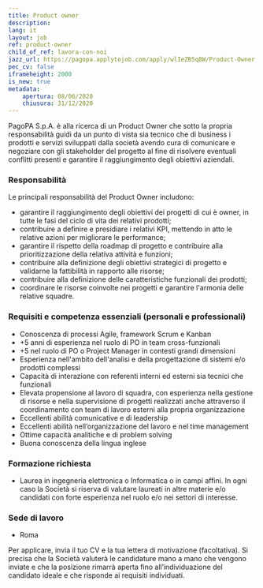 ```yaml
---
title: Product owner
description:
lang: it
layout: job
ref: product-owner
child_of_ref: lavora-con-noi
jazz_url: https://pagopa.applytojob.com/apply/wlIeZB5q8W/Product-Owner
pec_cv: false
iframeheight: 2000
is_new: true
metadata:
    apertura: 08/06/2020
    chiusura: 31/12/2020
---
```


PagoPA S.p.A. è alla ricerca di un Product Owner che sotto la propria responsabilità guidi da un punto di vista sia tecnico che di business i prodotti e servizi sviluppati dalla società avendo cura di comunicare e negoziare con gli stakeholder del progetto al fine di risolvere eventuali conflitti presenti e garantire il raggiungimento degli obiettivi aziendali.


### Responsabilità 

Le principali responsabilità del Product Owner includono:
* garantire il raggiungimento degli obiettivi dei progetti di cui è owner, in tutte le fasi del ciclo di vita dei relativi prodotti; 
* contribuire a definire e presidiare i relativi KPI, mettendo in atto le relative azioni per migliorare le performance; 
* garantire il rispetto della roadmap di progetto e contribuire alla prioritizzazione della relativa attività e funzioni; 
* contribuire alla definizione degli obiettivi strategici di progetto e validarne la fattibilità in rapporto alle risorse; 
* contribuire alla definizione delle caratteristiche funzionali dei prodotti;
* coordinare le risorse coinvolte nei progetti e garantire l'armonia delle relative squadre.


### Requisiti e competenza essenziali (personali e professionali)

* Conoscenza di processi Agile, framework Scrum e Kanban
* +5 anni di esperienza  nel ruolo di PO in team cross-funzionali
* +5 nel ruolo di PO o Project Manager in contesti grandi dimensioni 
* Esperienza nell'ambito dell'analisi e della progettazione di sistemi e/o prodotti complessi
* Capacità di interazione con referenti interni ed esterni sia tecnici che funzionali
* Elevata propensione al lavoro di squadra, con esperienza nella gestione di risorse e nella supervisione di progetti realizzati anche attraverso il coordinamento con team di lavoro esterni alla propria organizzazione
* Eccellenti abilità comunicative e di leadership
* Eccellenti abilità nell’organizzazione del lavoro e nel time management
* Ottime capacità analitiche e di problem solving
* Buona conoscenza della lingua inglese



### Formazione richiesta

* Laurea in ingegneria elettronica o Informatica o in campi affini. In ogni caso la Società si riserva di valutare laureati in altre materie e/o candidati con forte esperienza nel ruolo e/o nei settori di interesse.  


### Sede di lavoro

* Roma

Per applicare, invia il tuo CV e la tua lettera di motivazione (facoltativa). Si precisa che la Società valuterà le candidature mano a mano che vengono inviate e che la posizione rimarrà aperta fino all’individuazione del candidato ideale e che risponde ai requisiti individuati. 
